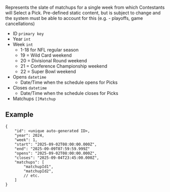 Represents the slate of matchups for a single week from which Contestants will Select a Pick.
Pre-defined static content, but is subject to change and the system must be able to account for this (e.g. - playoffs, game cancellations)

- ID `primary key`
- Year `int`
- Week `int`
	- 1-18 for NFL regular season
	- 19 = Wild Card weekend
	- 20 = Divisional Round weekend
	- 21 = Conference Championship weekend
	- 22 = Super Bowl weekend
- Opens `datetime`
	- Date/Time when the schedule opens for Picks
- Closes `datetime`
	- Date/Time when the schedule closes for Picks
- Matchups `[]Matchup`
## Example
```
{
	"id": <unique auto-generated ID>,
	"year": 2024,
	"week": 1,
	"start": "2025-09-02T08:00:00.000Z",
	"end": "2025-09-09T07:59:59.999Z"
	"opens": "2025-09-02T08:00:00.000Z",
	"closes": "2025-09-04T23:45:00.000Z",
	"matchups": [
		"matchupId1",
		"matchupId2",
		// etc.
	]
}
```